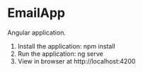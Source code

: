 # EmailApp

Angular application.

1. Install the application: npm install
2. Run the application: ng serve
3. View in browser at http://localhost:4200
